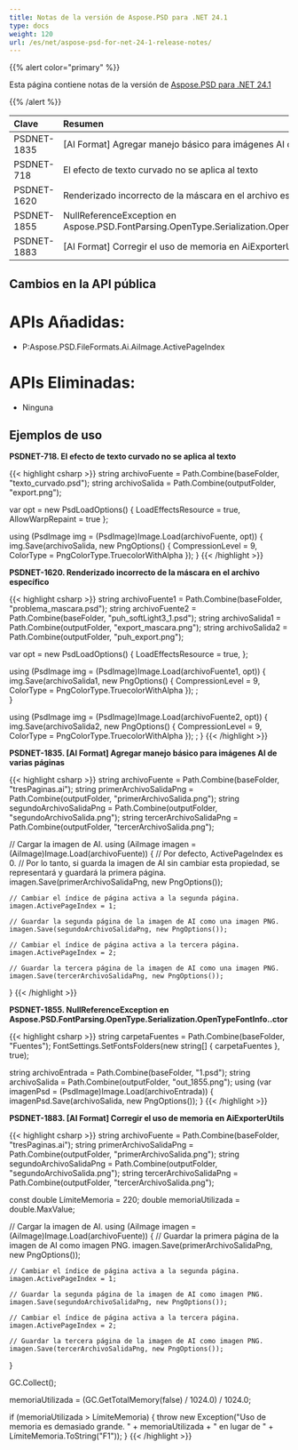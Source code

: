 ```yaml
---
title: Notas de la versión de Aspose.PSD para .NET 24.1
type: docs
weight: 120
url: /es/net/aspose-psd-for-net-24-1-release-notes/
---
```


{{% alert color="primary" %}}

Esta página contiene notas de la versión de [Aspose.PSD para .NET 24.1](https://www.nuget.org/packages/Aspose.PSD/)

{{% /alert %}}

| **Clave**   | **Resumen**                                                                                      | **Categoría** |
|:------------|:------------------------------------------------------------------------------------------------- |:------------|
| PSDNET-1835 | [AI Format] Agregar manejo básico para imágenes AI de varias páginas                              |   Función   |
| PSDNET-718  | El efecto de texto curvado no se aplica al texto                                                  |     Error    |
| PSDNET-1620 | Renderizado incorrecto de la máscara en el archivo específico                                     |     Error    |
| PSDNET-1855 | NullReferenceException en Aspose.PSD.FontParsing.OpenType.Serialization.OpenTypeFontInfo..ctor   |     Error    |
| PSDNET-1883 | [AI Format] Corregir el uso de memoria en AiExporterUtils                                         |     Error    |



## **Cambios en la API pública**
# **APIs Añadidas:**
- P:Aspose.PSD.FileFormats.Ai.AiImage.ActivePageIndex

# **APIs Eliminadas:**
- Ninguna


## **Ejemplos de uso**

**PSDNET-718. El efecto de texto curvado no se aplica al texto**

{{< highlight csharp >}}
string archivoFuente = Path.Combine(baseFolder, "texto_curvado.psd");
string archivoSalida = Path.Combine(outputFolder, "export.png");

var opt = new PsdLoadOptions()
{
    LoadEffectsResource = true,
    AllowWarpRepaint = true
};

using (PsdImage img = (PsdImage)Image.Load(archivoFuente, opt))
{
    img.Save(archivoSalida, new PngOptions() { CompressionLevel = 9, ColorType = PngColorType.TruecolorWithAlpha });
}
{{< /highlight >}}

**PSDNET-1620. Renderizado incorrecto de la máscara en el archivo específico**

{{< highlight csharp >}}
string archivoFuente1 = Path.Combine(baseFolder, "problema_mascara.psd");
string archivoFuente2 = Path.Combine(baseFolder, "puh_softLight3_1.psd");
string archivoSalida1 = Path.Combine(outputFolder, "export_mascara.png");
string archivoSalida2 = Path.Combine(outputFolder, "puh_export.png");

var opt = new PsdLoadOptions()
{
    LoadEffectsResource = true,
};

using (PsdImage img = (PsdImage)Image.Load(archivoFuente1, opt))
{
    img.Save(archivoSalida1, new PngOptions() { CompressionLevel = 9, ColorType = PngColorType.TruecolorWithAlpha }); ;                
}

using (PsdImage img = (PsdImage)Image.Load(archivoFuente2, opt))
{
    img.Save(archivoSalida2, new PngOptions() { CompressionLevel = 9, ColorType = PngColorType.TruecolorWithAlpha }); ;
}
{{< /highlight >}}

**PSDNET-1835. [AI Format] Agregar manejo básico para imágenes AI de varias páginas**

{{< highlight csharp >}}
string archivoFuente = Path.Combine(baseFolder, "tresPaginas.ai");
string primerArchivoSalidaPng = Path.Combine(outputFolder, "primerArchivoSalida.png");
string segundoArchivoSalidaPng = Path.Combine(outputFolder, "segundoArchivoSalida.png");
string tercerArchivoSalidaPng = Path.Combine(outputFolder, "tercerArchivoSalida.png");

// Cargar la imagen de AI.
using (AiImage imagen = (AiImage)Image.Load(archivoFuente))
{
    // Por defecto, ActivePageIndex es 0.
    // Por lo tanto, si guarda la imagen de AI sin cambiar esta propiedad, se representará y guardará la primera página.
    imagen.Save(primerArchivoSalidaPng, new PngOptions());

    // Cambiar el índice de página activa a la segunda página.
    imagen.ActivePageIndex = 1;

    // Guardar la segunda página de la imagen de AI como una imagen PNG.
    imagen.Save(segundoArchivoSalidaPng, new PngOptions());

    // Cambiar el índice de página activa a la tercera página.
    imagen.ActivePageIndex = 2;

    // Guardar la tercera página de la imagen de AI como una imagen PNG.
    imagen.Save(tercerArchivoSalidaPng, new PngOptions());
}
{{< /highlight >}}

**PSDNET-1855. NullReferenceException en Aspose.PSD.FontParsing.OpenType.Serialization.OpenTypeFontInfo..ctor**

{{< highlight csharp >}}
string carpetaFuentes = Path.Combine(baseFolder, "Fuentes");
FontSettings.SetFontsFolders(new string[] { carpetaFuentes }, true);

string archivoEntrada = Path.Combine(baseFolder, "1.psd");
string archivoSalida = Path.Combine(outputFolder, "out_1855.png");
using (var imagenPsd = (PsdImage)Image.Load(archivoEntrada))
{
    imagenPsd.Save(archivoSalida, new PngOptions());
}
{{< /highlight >}}

**PSDNET-1883. [AI Format] Corregir el uso de memoria en AiExporterUtils**

{{< highlight csharp >}}
string archivoFuente = Path.Combine(baseFolder, "tresPaginas.ai");
string primerArchivoSalidaPng = Path.Combine(outputFolder, "primerArchivoSalida.png");
string segundoArchivoSalidaPng = Path.Combine(outputFolder, "segundoArchivoSalida.png");
string tercerArchivoSalidaPng = Path.Combine(outputFolder, "tercerArchivoSalida.png");

const double LímiteMemoria = 220;
double memoriaUtilizada = double.MaxValue;

// Cargar la imagen de AI.
using (AiImage imagen = (AiImage)Image.Load(archivoFuente))
{
    // Guardar la primera página de la imagen de AI como imagen PNG.
    imagen.Save(primerArchivoSalidaPng, new PngOptions());

    // Cambiar el índice de página activa a la segunda página.
    imagen.ActivePageIndex = 1;

    // Guardar la segunda página de la imagen de AI como imagen PNG.
    imagen.Save(segundoArchivoSalidaPng, new PngOptions());

    // Cambiar el índice de página activa a la tercera página.
    imagen.ActivePageIndex = 2;

    // Guardar la tercera página de la imagen de AI como imagen PNG.
    imagen.Save(tercerArchivoSalidaPng, new PngOptions());
}

GC.Collect();

memoriaUtilizada = (GC.GetTotalMemory(false) / 1024.0) / 1024.0;

if (memoriaUtilizada > LímiteMemoria)
{
    throw new Exception("Uso de memoria es demasiado grande. " + memoriaUtilizada + " en lugar de " + LímiteMemoria.ToString("F1"));
}
{{< /highlight >}}
